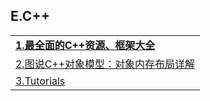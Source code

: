 <h2>E.C++</h2>
<table>
  <tr>
    <td><a href="http://www.codeceo.com/article/cpp-resource-framework.html" target="_blank"><strong>1.最全面的C++资源、框架大全</strong></a></td>
  </tr>
  <tr>
    <td><a href="http://www.cnblogs.com/QG-whz/p/4909359.html" target="_blank">2.图说C++对象模型：对象内存布局详解</a></td>
  </tr>
  <tr>
    <td><a href="http://www.leadwerks.com/werkspace/page/tutorials" target="_blank">3.Tutorials</a></td>
  </tr>
</table>
